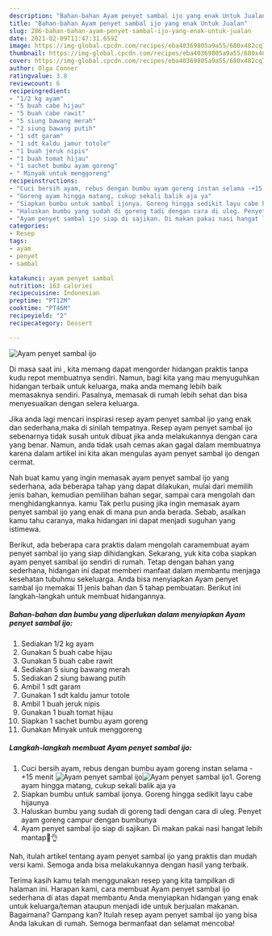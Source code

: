 ```yaml
---
description: "Bahan-bahan Ayam penyet sambal ijo yang enak Untuk Jualan"
title: "Bahan-bahan Ayam penyet sambal ijo yang enak Untuk Jualan"
slug: 286-bahan-bahan-ayam-penyet-sambal-ijo-yang-enak-untuk-jualan
date: 2021-02-09T11:47:31.659Z
image: https://img-global.cpcdn.com/recipes/eba40369805a9a55/680x482cq70/ayam-penyet-sambal-ijo-foto-resep-utama.jpg
thumbnail: https://img-global.cpcdn.com/recipes/eba40369805a9a55/680x482cq70/ayam-penyet-sambal-ijo-foto-resep-utama.jpg
cover: https://img-global.cpcdn.com/recipes/eba40369805a9a55/680x482cq70/ayam-penyet-sambal-ijo-foto-resep-utama.jpg
author: Olga Conner
ratingvalue: 3.8
reviewcount: 6
recipeingredient:
- "1/2 kg ayam"
- "5 buah cabe hijau"
- "5 buah cabe rawit"
- "5 siung bawang merah"
- "2 siung bawang putih"
- "1 sdt garam"
- "1 sdt kaldu jamur totole"
- "1 buah jeruk nipis"
- "1 buah tomat hijau"
- "1 sachet bumbu ayam goreng"
- " Minyak untuk menggoreng"
recipeinstructions:
- "Cuci bersih ayam, rebus dengan bumbu ayam goreng instan selama -+15 menit"
- "Goreng ayam hingga matang, cukup sekali balik aja ya"
- "Siapkan bumbu untuk sambal ijonya. Goreng hingga sedikit layu cabe hijaunya"
- "Haluskan bumbu yang sudah di goreng tadi dengan cara di uleg. Penyet ayam goreng campur dengan bumbunya"
- "Ayam penyet sambal ijo siap di sajikan. Di makan pakai nasi hangat lebih mantap🥰👌"
categories:
- Resep
tags:
- ayam
- penyet
- sambal

katakunci: ayam penyet sambal 
nutrition: 163 calories
recipecuisine: Indonesian
preptime: "PT12M"
cooktime: "PT46M"
recipeyield: "2"
recipecategory: Dessert

---
```



![Ayam penyet sambal ijo](https://img-global.cpcdn.com/recipes/eba40369805a9a55/680x482cq70/ayam-penyet-sambal-ijo-foto-resep-utama.jpg)

Di masa  saat ini , kita memang dapat mengorder hidangan praktis tanpa kudu repot membuatnya sendiri. Namun, bagi kita yang mau menyuguhkan hidangan terbaik untuk keluarga, maka anda memang lebih baik memasaknya sendiri. Pasalnya, memasak di rumah lebih sehat dan bisa menyesuaikan dengan selera keluarga.

Jika anda lagi mencari inspirasi resep ayam penyet sambal ijo yang enak dan sederhana,maka di sinilah tempatnya. Resep ayam penyet sambal ijo  sebenarnya tidak susah untuk dibuat jika anda melakukannya dengan cara yang benar. Namun, anda tidak usah cemas akan gagal dalam membuatnya 
karena dalam artikel ini kita akan mengulas ayam penyet sambal ijo dengan cermat.  



Nah buat kamu yang ingin memasak ayam penyet sambal ijo yang sederhana, ada beberapa tahap yang dapat dilakukan, mulai dari memilih jenis bahan, kemudian pemilihan bahan segar, sampai cara mengolah dan menghidangkannya. kamu Tak perlu pusing jika ingin memasak ayam penyet sambal ijo yang enak di mana pun anda berada. Sebab, asalkan kamu  tahu caranya, maka hidangan ini dapat menjadi suguhan yang istimewa.

Berikut, ada beberapa cara praktis  dalam mengolah caramembuat ayam penyet sambal ijo yang siap dihidangkan. Sekarang, yuk kita coba siapkan ayam penyet sambal ijo sendiri di rumah. Tetap dengan bahan yang sederhana, hidangan ini dapat memberi manfaat dalam membantu menjaga kesehatan tubuhmu sekeluarga. Anda bisa menyiapkan Ayam penyet sambal ijo memakai 11 jenis bahan dan 5 tahap pembuatan. Berikut ini langkah-langkah untuk membuat hidangannya.

<!--inarticleads1-->

##### Bahan-bahan dan bumbu yang diperlukan dalam menyiapkan Ayam penyet sambal ijo:

1. Sediakan 1/2 kg ayam
1. Gunakan 5 buah cabe hijau
1. Gunakan 5 buah cabe rawit
1. Sediakan 5 siung bawang merah
1. Sediakan 2 siung bawang putih
1. Ambil 1 sdt garam
1. Gunakan 1 sdt kaldu jamur totole
1. Ambil 1 buah jeruk nipis
1. Gunakan 1 buah tomat hijau
1. Siapkan 1 sachet bumbu ayam goreng
1. Gunakan  Minyak untuk menggoreng




<!--inarticleads2-->

##### Langkah-langkah membuat Ayam penyet sambal ijo:

1. Cuci bersih ayam, rebus dengan bumbu ayam goreng instan selama -+15 menit
<img src="https://img-global.cpcdn.com/steps/8e412c6557b57778/160x128cq70/ayam-penyet-sambal-ijo-langkah-memasak-1-foto.jpg" alt="Ayam penyet sambal ijo"><img src="https://img-global.cpcdn.com/steps/0567bda9546efc98/160x128cq70/ayam-penyet-sambal-ijo-langkah-memasak-1-foto.jpg" alt="Ayam penyet sambal ijo">1. Goreng ayam hingga matang, cukup sekali balik aja ya
1. Siapkan bumbu untuk sambal ijonya. Goreng hingga sedikit layu cabe hijaunya
1. Haluskan bumbu yang sudah di goreng tadi dengan cara di uleg. Penyet ayam goreng campur dengan bumbunya
1. Ayam penyet sambal ijo siap di sajikan. Di makan pakai nasi hangat lebih mantap🥰👌




Nah, itulah artikel tentang  ayam penyet sambal ijo  yang praktis dan mudah versi kami. Semoga anda bisa melakukannya dengan hasil yang terbaik. 

Terima kasih kamu telah menggunakan resep yang kita tampilkan di halaman ini. Harapan kami, cara membuat  Ayam penyet sambal ijo sederhana di atas dapat membantu Anda menyiapkan hidangan yang enak untuk keluarga/teman ataupun menjadi ide untuk berjualan makanan. Bagaimana? Gampang kan? Itulah resep ayam penyet sambal ijo yang bisa Anda lakukan di rumah. Semoga bermanfaat dan selamat mencoba!

